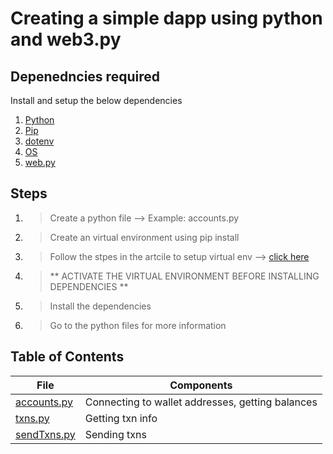 # Creating a simple dapp using python and web3.py

## Depenedncies required

Install and setup the below dependencies 

1. [Python](https://www.python.org/)
2. [Pip](https://pypi.org/project/pip/)
3. [dotenv](https://pypi.org/project/python-dotenv/)
4. [OS](https://www.geeksforgeeks.org/os-module-python-examples/)
5. [web.py](https://web3py.readthedocs.io/en/stable/examples.html)

## Steps

1. > Create a python file --> Example: accounts.py
2. > Create an virtual environment using pip install 
3. > Follow the stpes in the artcile to setup virtual env --> [click here](https://docs.python.org/3/library/venv.html)
4. > ** ACTIVATE THE VIRTUAL ENVIRONMENT BEFORE INSTALLING DEPENDENCIES **
5. > Install the dependencies
6. > Go to the python files for more information

## Table of Contents

| File | Components |
| - | - |
| [accounts.py](https://github.com/PriyathamVarma/Eth-Python/blob/main/DApp/accounts.py) | Connecting to wallet addresses, getting balances |
| [txns.py](https://github.com/PriyathamVarma/Eth-Python/blob/main/DApp/txns.py) | Getting txn info |
| [sendTxns.py](https://github.com/PriyathamVarma/Eth-Python/blob/main/DApp/sendTxns.py) | Sending txns |